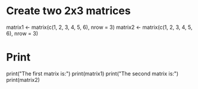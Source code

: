 # Create two 2x3 matrices
matrix1 <- matrix(c(1, 2, 3, 4, 5, 6), nrow = 3)
matrix2 <- matrix(c(1, 2, 3, 4, 5, 6), nrow = 3)

# Print
print("The first matrix is:")
print(matrix1)
print("The second matrix is:")
print(matrix2)
